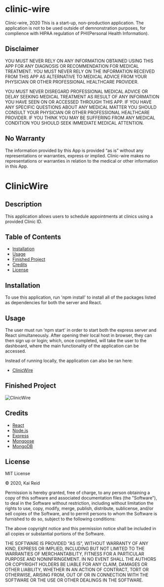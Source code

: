 # clinic-wire

Clinic-wire, 2020
This is a start-up, non-production application. The application is not to be used outside of demnonstration purposes,
for complience with HIPAA regulation of PHI(Personal Health Information).

## Disclaimer

YOU MUST NEVER RELY ON ANY INFORMATION OBTAINED USING THIS APP FOR ANY DIAGNOSIS OR RECOMMENDATION FOR MEDICAL TREATMENT.
YOU MUST NEVER RELY ON THE INFORMATION RECEIVED FROM THIS APP AS ALTERNATIVE
TO MEDICAL ADVICE FROM YOUR PHYSICIAN OR OTHER PROFESSIONAL HEALTHCARE PROVIDER.

YOU MUST NEVER DISREGARD PROFESSIONAL MEDICAL ADVICE OR DELAY SEEKING MEDICAL TREATMENT
AS RESULT OF ANY INFORMATION YOU HAVE SEEN ON OR ACCESSED THROUGH THIS APP.
IF YOU HAVE ANY SPECIFIC QUESTIONS ABOUT ANY MEDICAL MATTER YOU SHOULD CONSULT YOUR PHYSICIAN
OR OTHER PROFESSIONAL HEALTHCARE PROVIDER. IF YOU THINK YOU MAY BE SUFFERING FROM ANY MEDICAL
CONDITION YOU SHOULD SEEK IMMEDIATE MEDICAL ATTENTION.

## No Warranty

The information provided by this App is provided “as is” without any representations or warranties, express or implied. Clinic-wire makes no representations or warranties in relation to the medical or other information in this App.

# ClinicWire


## Description 

This application allows users to schedule appointments at clinics using a provided Clinic ID.

## Table of Contents

* [Installation](#installation)
* [Usage](#usage)
* [Finished Project](#finished-project)
* [Credits](#credits)
* [License](#license)

## Installation

To use this application, run 'npm install' to install all of the packages listed as dependencies for both the server and React.

## Usage 

The user must run 'npm start' in order to start both the express server and React simultaneously. After opening their local host in browser, they can then sign up or login; which, once completed, will take the user to the dashboard, where the main functionality of the application can be accessed.

Instead of running locally, the application can also be ran here:
 * [ClinicWire](https://clinic-wire.herokuapp.com/)

## Finished Project

![ClinicWire](https://user-images.githubusercontent.com/67942678/99420372-20e0af00-28cb-11eb-83dd-a8824da8bf1b.gif)

## Credits

* [React](https://reactjs.org/)
* [Node.js](https://nodejs.org/en/)
* [Express](https://www.npmjs.com/package/express)
* [Mongoose](https://mongoosejs.com/)
* [MongoDB](https://www.mongodb.com/)

## License

MIT License

&copy; 2020, Kai Reid

Permission is hereby granted, free of charge, to any person obtaining a copy of this software and associated documentation files (the "Software"), to deal in the Software without restriction, including without limitation the rights to use, copy, modify, merge, publish, distribute, sublicense, and/or sell copies of the Software, and to permit persons to whom the Software is furnished to do so, subject to the following conditions:

The above copyright notice and this permission notice shall be included in all copies or substantial portions of the Software.

THE SOFTWARE IS PROVIDED "AS IS", WITHOUT WARRANTY OF ANY KIND, EXPRESS OR IMPLIED, INCLUDING BUT NOT LIMITED TO THE WARRANTIES OF MERCHANTABILITY, FITNESS FOR A PARTICULAR PURPOSE AND NONINFRINGEMENT. IN NO EVENT SHALL THE AUTHORS OR COPYRIGHT HOLDERS BE LIABLE FOR ANY CLAIM, DAMAGES OR OTHER LIABILITY, WHETHER IN AN ACTION OF CONTRACT, TORT OR OTHERWISE, ARISING FROM, OUT OF OR IN CONNECTION WITH THE SOFTWARE OR THE USE OR OTHER DEALINGS IN THE SOFTWARE.